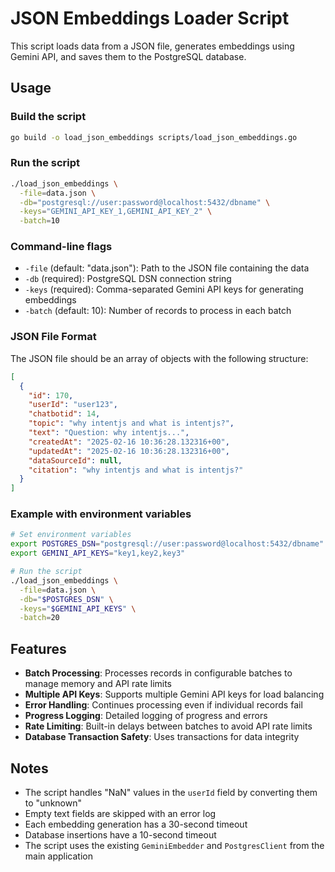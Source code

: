 # JSON Embeddings Loader Script

This script loads data from a JSON file, generates embeddings using Gemini API, and saves them to the PostgreSQL database.

## Usage

### Build the script

```bash
go build -o load_json_embeddings scripts/load_json_embeddings.go
```

### Run the script

```bash
./load_json_embeddings \
  -file=data.json \
  -db="postgresql://user:password@localhost:5432/dbname" \
  -keys="GEMINI_API_KEY_1,GEMINI_API_KEY_2" \
  -batch=10
```

### Command-line flags

- `-file` (default: "data.json"): Path to the JSON file containing the data
- `-db` (required): PostgreSQL DSN connection string
- `-keys` (required): Comma-separated Gemini API keys for generating embeddings
- `-batch` (default: 10): Number of records to process in each batch

### JSON File Format

The JSON file should be an array of objects with the following structure:

```json
[
  {
    "id": 170,
    "userId": "user123",
    "chatbotid": 14,
    "topic": "why intentjs and what is intentjs?",
    "text": "Question: why intentjs...",
    "createdAt": "2025-02-16 10:36:28.132316+00",
    "updatedAt": "2025-02-16 10:36:28.132316+00",
    "dataSourceId": null,
    "citation": "why intentjs and what is intentjs?"
  }
]
```

### Example with environment variables

```bash
# Set environment variables
export POSTGRES_DSN="postgresql://user:password@localhost:5432/dbname"
export GEMINI_API_KEYS="key1,key2,key3"

# Run the script
./load_json_embeddings \
  -file=data.json \
  -db="$POSTGRES_DSN" \
  -keys="$GEMINI_API_KEYS" \
  -batch=20
```

## Features

- **Batch Processing**: Processes records in configurable batches to manage memory and API rate limits
- **Multiple API Keys**: Supports multiple Gemini API keys for load balancing
- **Error Handling**: Continues processing even if individual records fail
- **Progress Logging**: Detailed logging of progress and errors
- **Rate Limiting**: Built-in delays between batches to avoid API rate limits
- **Database Transaction Safety**: Uses transactions for data integrity

## Notes

- The script handles "NaN" values in the `userId` field by converting them to "unknown"
- Empty text fields are skipped with an error log
- Each embedding generation has a 30-second timeout
- Database insertions have a 10-second timeout
- The script uses the existing `GeminiEmbedder` and `PostgresClient` from the main application
